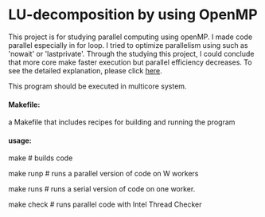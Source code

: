 # LU-decomposition by using OpenMP
This project is for studying parallel computing using openMP. I made code parallel especially in for loop. I tried to optimize parallelism using such as 'nowait' or 'lastprivate'. Through the studying this project, I could conclude that more core make faster execution but parallel efficiency decreases. To see the detailed explanation, please click [here](https://aldlfkahs.github.io/Portfolio/OpenMP%20report.pdf).

This program should be executed in multicore system. 

#### Makefile:
  
  a Makefile that includes recipes for building and running the program



#### usage:

  make # builds code
  
  make runp # runs a parallel version of code on W workers
  
  make runs # runs a serial version of code on one worker.
  
  make check # runs parallel code with Intel Thread Checker
  
